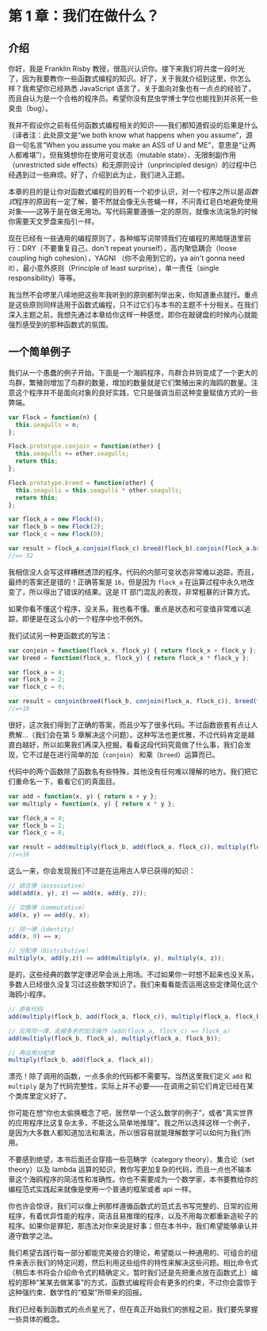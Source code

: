 # 第 1 章：我们在做什么？

## 介绍

你好，我是 Franklin Risby 教授，很高兴认识你。接下来我们将共度一段时光了，因为我要教你一些函数式编程的知识。好了，关于我就介绍到这里，你怎么样？我希望你已经熟悉 JavaScript 语言了，关于面向对象也有一点点的经验了，而且自认为是一个合格的程序员。希望你没有昆虫学博士学位也能找到并杀死一些臭虫（bug）。

我并不假设你之前有任何函数式编程相关的知识——我们都知道假设的后果是什么（译者注：此处原文是“we both know what happens when you assume”，源自一句名言“When you assume you make an ASS of U and ME”，意思是“让两人都难堪”）。但我猜想你在使用可变状态（mutable state）、无限制副作用（unrestricted side effects）和无原则设计（unprincipled design）的过程中已经遇到过一些麻烦。好了，介绍到此为止，我们进入正题。

本章的目的是让你对函数式编程的目的有一个初步认识，对一个程序之所以是*函数式*程序的原因有一定了解，要不然就会像无头苍蝇一样，不问青红皂白地避免使用对象——这等于是在做无用功。写代码需要遵循一定的原则，就像水流湍急的时候你需要天文罗盘来指引一样。

现在已经有一些通用的编程原则了，各种缩写词带领我们在编程的黑暗隧道里前行：DRY（不要重复自己，don't repeat yourself），高内聚低耦合（loose coupling high cohesion），YAGNI （你不会用到它的，ya ain't gonna need it），最小意外原则（Principle of least surprise），单一责任（single responsibility）等等。

我当然不会啰里八嗦地把这些年我听到的原则都列举出来，你知道重点就行。重点是这些原则同样适用于函数式编程，只不过它们与本书的主题不十分相关。在我们深入主题之前，我想先通过本章给你这样一种感觉，即你在敲键盘的时候内心就能强烈感受到的那种函数式的氛围。

<!--BREAK-->

## 一个简单例子

我们从一个愚蠢的例子开始。下面是一个海鸥程序，鸟群合并则变成了一个更大的鸟群，繁殖则增加了鸟群的数量，增加的数量就是它们繁殖出来的海鸥的数量。注意这个程序并不是面向对象的良好实践，它只是强调当前这种变量赋值方式的一些弊端。

```js
var Flock = function(n) {
  this.seagulls = n;
};

Flock.prototype.conjoin = function(other) {
  this.seagulls += other.seagulls;
  return this;
};

Flock.prototype.breed = function(other) {
  this.seagulls = this.seagulls * other.seagulls;
  return this;
};

var flock_a = new Flock(4);
var flock_b = new Flock(2);
var flock_c = new Flock(0);

var result = flock_a.conjoin(flock_c).breed(flock_b).conjoin(flock_a.breed(flock_b)).seagulls;
//=> 32
```

我相信没人会写这样糟糕透顶的程序。代码的内部可变状态非常难以追踪，而且，最终的答案还是错的！正确答案是 `16`，但是因为 `flock_a` 在运算过程中永久地改变了，所以得出了错误的结果。这是 IT 部门混乱的表现，非常粗暴的计算方式。

如果你看不懂这个程序，没关系，我也看不懂。重点是状态和可变值非常难以追踪，即便是在这么小的一个程序中也不例外。

我们试试另一种更函数式的写法：

```js
var conjoin = function(flock_x, flock_y) { return flock_x + flock_y };
var breed = function(flock_x, flock_y) { return flock_x * flock_y };

var flock_a = 4;
var flock_b = 2;
var flock_c = 0;

var result = conjoin(breed(flock_b, conjoin(flock_a, flock_c)), breed(flock_a, flock_b));
//=>16
```

很好，这次我们得到了正确的答案，而且少写了很多代码。不过函数嵌套有点让人费解...（我们会在第 5 章解决这个问题）。这种写法也更优雅，不过代码肯定是越直白越好，所以如果我们再深入挖掘，看看这段代码究竟做了什么事，我们会发现，它不过是在进行简单的加（`conjoin`） 和乘（`breed`）运算而已。

代码中的两个函数除了函数名有些特殊，其他没有任何难以理解的地方。我们把它们重命名一下，看看它们的真面目。

```js
var add = function(x, y) { return x + y };
var multiply = function(x, y) { return x * y };

var flock_a = 4;
var flock_b = 2;
var flock_c = 0;

var result = add(multiply(flock_b, add(flock_a, flock_c)), multiply(flock_a, flock_b));
//=>16
```

这么一来，你会发现我们不过是在运用古人早已获得的知识：

```js
// 结合律（assosiative）
add(add(x, y), z) == add(x, add(y, z));

// 交换律（commutative）
add(x, y) == add(y, x);

// 同一律（identity）
add(x, 0) == x;

// 分配律（distributive）
multiply(x, add(y,z)) == add(multiply(x, y), multiply(x, z));
```

是的，这些经典的数学定律迟早会派上用场。不过如果你一时想不起来也没关系，多数人已经很久没复习过这些数学知识了。我们来看看能否运用这些定律简化这个海鸥小程序。

```js
// 原有代码
add(multiply(flock_b, add(flock_a, flock_c)), multiply(flock_a, flock_b));

// 应用同一律，去掉多余的加法操作（add(flock_a, flock_c) == flock_a）
add(multiply(flock_b, flock_a), multiply(flock_a, flock_b));

// 再应用分配律
multiply(flock_b, add(flock_a, flock_a));
```

漂亮！除了调用的函数，一点多余的代码都不需要写。当然这里我们定义 `add` 和 `multiply` 是为了代码完整性，实际上并不必要——在调用之前它们肯定已经在某个类库里定义好了。

你可能在想“你也太偷换概念了吧，居然举一个这么数学的例子”，或者“真实世界的应用程序比这复杂太多，不能这么简单地推理”。我之所以选择这样一个例子，是因为大多数人都知道加法和乘法，所以很容易就能理解数学可以如何为我们所用。

不要感到绝望，本书后面还会穿插一些范畴学（category theory）、集合论（set theory）以及 lambda 运算的知识，教你写更加复杂的代码，而且一点也不输本章这个海鸥程序的简洁性和准确性。你也不需要成为一个数学家，本书要教给你的编程范式实践起来就像是使用一个普通的框架或者 api 一样。

你也许会惊讶，我们可以像上例那样遵循函数式的范式去书写完整的、日常的应用程序，有着优异性能的程序，简洁且易推理的程序，以及不用每次都重新造轮子的程序。如果你是罪犯，那违法对你来说是好事；但在本书中，我们希望能够承认并遵守数学之法。

我们希望去践行每一部分都能完美接合的理论，希望能以一种通用的、可组合的组件来表示我们的特定问题，然后利用这些组件的特性来解决这些问题。相比命令式（稍后本书将会介绍命令式的精确定义，暂时我们还是先把重点放在函数式上）编程的那种“某某去做某事”的方式，函数式编程将会有更多的约束，不过你会震惊于这种强约束、数学性的“框架”所带来的回报。

我们已经看到函数式的点点星光了，但在真正开始我们的旅程之前，我们要先掌握一些具体的概念。


                      